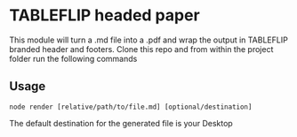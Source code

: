 # TABLEFLIP headed paper

This module will turn a .md file into a .pdf and wrap the output in TABLEFLIP branded header and footers. Clone this repo and from within the project folder run the following commands

## Usage

```
node render [relative/path/to/file.md] [optional/destination]
```
The default destination for the generated file is your Desktop
